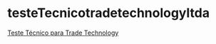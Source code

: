 # testeTecnicotradetechnologyltda
[Teste Técnico para Trade Technology](https://tradetechnologyltda.sharepoint.com/sites/intranet/Gesto%20de%20Pessoas/Forms/AllItems.aspx?id=%2Fsites%2Fintranet%2FGesto%20de%20Pessoas%2FTestes%20T%C3%A9cnicos%2FCOGNITIVA%2FTeste%5Ftcnico%5Ffront%2Dend%2Epdf&parent=%2Fsites%2Fintranet%2FGesto%20de%20Pessoas%2FTestes%20T%C3%A9cnicos%2FCOGNITIVA&p=true&ga=1)
